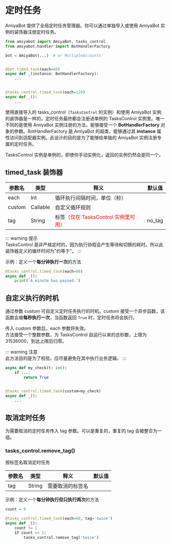 # 定时任务

AmiyaBot 提供了全局定时任务管理器。你可以通过单独导入或使用 AmiyaBot 实例的装饰器注册定时任务。

```python
from amiyabot import AmiyaBot, tasks_control
from amiyabot.handler import BotHandlerFactory

bot = AmiyaBot(...)  # or MultipleAccounts


@bot.timed_task(each=60)
async def _(instance: BotHandlerFactory):
    ...


@tasks_control.timed_task(each=120)
async def _():
    ...
```

使用直接导入的 tasks_control（`TasksControl` 的实例）和使用 AmiyaBot 实例的装饰器是一样的，定时任务最终都会注册进单例的 TasksControl 实例里。唯一不同的是使用 AmiyaBot
实例注册的方法，能够接受一个 **BotHandlerFactory** 对象的参数。BotHandlerFactory 是 AmiyaBot 的超类，能够通过其 **instance**
属性访问到适配器实例。此设计的目的是为了能够给单独的 AmiyaBot 实例注册专属的定时任务。

TasksControl 实例是单例的，即使你手动实例化，返回的实例仍然会是同一个。

## timed_task 装饰器

| 参数名    | 类型       | 释义                                                        | 默认值    |
|--------|----------|-----------------------------------------------------------|--------|
| each   | Int      | 循环执行间隔时间，单位（秒）                                            |        |
| custom | Callable | 自定义循环规则                                                   |        |
| tag    | String   | 标签<span style="color: red">（仅在 TasksControl 实例里可用）</span> | no_tag |

::: warning 提示<br>
TasksControl 是非严格定时的，因为执行协程会产生等待和切换的耗时。所以此装饰器定义的循环时间为"约等于"。
:::

示例：定义一个**每分钟执行一次**的方法

```python
@tasks_control.timed_task(each=60)
async def _():
    print('A minute has passed.')
```

## 自定义执行的时机

通过参数 custom 可自定义定时任务执行的时机。custom 接受一个异步函数，该函数会被**每秒执行一次**，当函数返回 `True` 时，定时任务将会执行。

传入 custom 参数后，each 参数将失效。<br>
方法接受一个整数参数，为 TasksControl 自运行以来的总秒数，上限为 31536000，到达上限后归零。

::: warning 注意<br>
此方法目的是为了校验，应尽量避免在其中执行业务逻辑。
:::

```python
async def my_check(t: int):
    if ...:
        return True


@tasks_control.timed_task(custom=my_check)
async def _():
    ...
```

## 取消定时任务

为需要取消的定时任务传入 tag 参数。可以是重复的，重复的 tag 会被整合为一组。

### tasks_control.remove_tag()

按标签名取消定时任务

| 参数名 | 类型     | 释义       | 默认值 |
|-----|--------|----------|-----|
| tag | String | 需要取消的标签名 |     |

示例：定义一个**每分钟执行但只执行两次**的方法

```python {7}
count = 0

@tasks_control.timed_task(each=60, tag='twice')
async def _():
    count += 1
    if count >= 2:
        tasks_control.remove_tag('twice')
```
